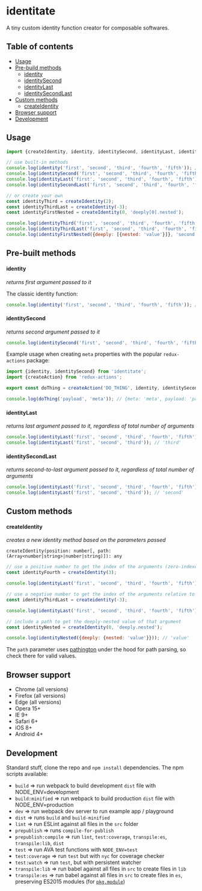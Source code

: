 # identitate

A tiny custom identity function creator for composable softwares.

## Table of contents

* [Usage](#usage)
* [Pre-build methods](#pre-build-methods)
  * [identity](#identity)
  * [identitySecond](#identitysecond)
  * [identityLast](#identitylast)
  * [identitySecondLast](#identitysecondlast)
* [Custom methods](#custom-methods)
  * [createIdentity](#createidentity)
* [Browser support](#browser-support)
* [Development](#development)

## Usage

```javascript
import {createIdentity, identity, identitySecond, identityLast, identitySecondLast} from 'identitate';

// use built-in methods
console.log(identity('first', 'second', 'third', 'fourth', 'fifth')); // 'first'
console.log(identitySecond('first', 'second', 'third', 'fourth', 'fifth')); // 'second'
console.log(identityLast('first', 'second', 'third', 'fourth', 'fifth')); // 'fifth'
console.log(identitySecondLast('first', 'second', 'third', 'fourth', 'fifth')); // 'fourth'

// or create your own
const identityThird = createIdentity(2);
const identityThirdLast = createIdentity(-3);
const identityFirstNested = createIdentity(0, 'deeply[0].nested');

console.log(identityThird('first', 'second', 'third', 'fourth', 'fifth')); // 'third'
console.log(identityThirdLast('first', 'second', 'third', 'fourth', 'fifth')); // 'third'
console.log(identityFirstNested({deeply: [{nested: 'value'}]}, 'second', 'third', 'fourth', 'fifth')); // 'value'
```

## Pre-built methods

#### identity

_returns first argument passed to it_

The classic identity function:

```javascript
console.log(identity('first', 'second', 'third', 'fourth', 'fifth')); // 'first'
```

#### identitySecond

_returns second argument passed to it_

```javascript
console.log(identitySecond('first', 'second', 'third', 'fourth', 'fifth')); // 'second'
```

Example usage when creating `meta` properties with the popular `redux-actions` package:

```javascript
import {identity, identitySecond} from 'identitate';
import {createAction} from 'redux-actions';

export const doThing = createAction('DO_THING', identity, identitySecond);

console.log(doThing('payload', 'meta')); // {meta: 'meta', payload: 'payload', type: 'DO_THING'}
```

#### identityLast

_returns last argument passed to it, regardless of total number of arguments_

```javascript
console.log(identityLast('first', 'second', 'third', 'fourth', 'fifth')); // 'fifth'
console.log(identityLast('first', 'second', 'third')); // 'third'
```

#### identitySecondLast

_returns second-to-last argument passed to it, regardless of total number of arguments_

```javascript
console.log(identityLast('first', 'second', 'third', 'fourth', 'fifth')); // 'fourth'
console.log(identityLast('first', 'second', 'third')); // 'second'
```

## Custom methods

#### createIdentity

_creates a new identity method based on the parameters passed_

`createIdentity(position: number[, path: (Array<number|string>|number|string)]): any`

```javascript
// use a positive number to get the index of the arguments (zero-indexed)
const identityFourth = createIdentity(3);

console.log(identityLast('first', 'second', 'third', 'fourth', 'fifth')); // 'fourth'

// use a negative number to get the index of the arguments relative to the last
const identityThirdLast = createidentity(-3);

console.log(identityLast('first', 'second', 'third', 'fourth', 'fifth')); // 'third'

// include a path to get the deeply-nested value of that argument
const identityNested = createIdentity(0, 'deeply.nested');

console.log(identityNested({deeply: {nested: 'value'}})); // 'value'
```

The `path` parameter uses [pathington](https://github.com/planttheidea/pathington) under the hood for path parsing, so check there for valid values.

## Browser support

* Chrome (all versions)
* Firefox (all versions)
* Edge (all versions)
* Opera 15+
* IE 9+
* Safari 6+
* iOS 8+
* Android 4+

## Development

Standard stuff, clone the repo and `npm install` dependencies. The npm scripts available:

* `build` => run webpack to build development `dist` file with NODE_ENV=development
* `build:minified` => run webpack to build production `dist` file with NODE_ENV=production
* `dev` => run webpack dev server to run example app / playground
* `dist` => runs `build` and `build-minified`
* `lint` => run ESLint against all files in the `src` folder
* `prepublish` => runs `compile-for-publish`
* `prepublish:compile` => run `lint`, `test:coverage`, `transpile:es`, `transpile:lib`, `dist`
* `test` => run AVA test functions with `NODE_ENV=test`
* `test:coverage` => run `test` but with `nyc` for coverage checker
* `test:watch` => run `test`, but with persistent watcher
* `transpile:lib` => run babel against all files in `src` to create files in `lib`
* `transpile:es` => run babel against all files in `src` to create files in `es`, preserving ES2015 modules (for
  [`pkg.module`](https://github.com/rollup/rollup/wiki/pkg.module))
